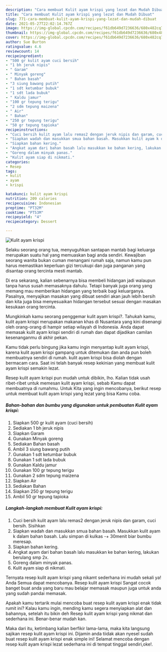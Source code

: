 ```yaml
---
description: "Cara membuat Kulit ayam krispi yang lezat dan Mudah Dibuat"
title: "Cara membuat Kulit ayam krispi yang lezat dan Mudah Dibuat"
slug: 771-cara-membuat-kulit-ayam-krispi-yang-lezat-dan-mudah-dibuat
date: 2021-05-27T22:02:14.767Z
image: https://img-global.cpcdn.com/recipes/f61db649d7236636/680x482cq70/kulit-ayam-krispi-foto-resep-utama.jpg
thumbnail: https://img-global.cpcdn.com/recipes/f61db649d7236636/680x482cq70/kulit-ayam-krispi-foto-resep-utama.jpg
cover: https://img-global.cpcdn.com/recipes/f61db649d7236636/680x482cq70/kulit-ayam-krispi-foto-resep-utama.jpg
author: Sue Burton
ratingvalue: 4.6
reviewcount: 14
recipeingredient:
- "500 gr kulit ayam cuci bersih"
- "1 bh jeruk nipis"
- " Garam"
- " Minyak goreng"
- " Bahan basah"
- "3 siung bawang putih"
- "1 sdt ketumbar bubuk"
- "1 sdt lada bubuk"
- " Kaldu jamur"
- "100 gr tepung terigu"
- "2 sdm tepung maizena"
- " Air"
- " Bahan"
- "250 gr tepung terigu"
- "50 gr tepung tapioka"
recipeinstructions:
- "Cuci bersih kulit ayam lalu remas2 dengan jeruk nipis dan garam, cuci bersih. Sisihkan"
- "Siapkan wadah dan masukkan smua bahan basah. Masukkan kulit ayam k dalam bahan basah. Lalu simpan di kulkas -+ 30menit biar bumbu meresap."
- "Siapkan bahan kering."
- "Angkat ayam dari bahan basah lalu masukkan ke bahan kering, lakukan berulang smp 2x."
- "Goreng dalam minyak panas."
- "Kulit ayam siap di nikmati."
categories:
- Resep
tags:
- kulit
- ayam
- krispi

katakunci: kulit ayam krispi 
nutrition: 209 calories
recipecuisine: Indonesian
preptime: "PT32M"
cooktime: "PT53M"
recipeyield: "4"
recipecategory: Dessert

---
```



![Kulit ayam krispi](https://img-global.cpcdn.com/recipes/f61db649d7236636/680x482cq70/kulit-ayam-krispi-foto-resep-utama.jpg)

Selaku seorang orang tua, menyuguhkan santapan mantab bagi keluarga merupakan suatu hal yang memuaskan bagi anda sendiri. Kewajiban seorang  wanita bukan cuman menangani rumah saja, namun kamu pun harus memastikan keperluan gizi tercukupi dan juga panganan yang disantap orang tercinta mesti mantab.

Di era  sekarang, kalian sebenarnya bisa membeli hidangan jadi walaupun tanpa harus susah memasaknya dahulu. Tetapi banyak juga orang yang memang mau memberikan hidangan yang terbaik bagi keluarganya. Pasalnya, menyajikan masakan yang dibuat sendiri akan jauh lebih bersih dan kita juga bisa menyesuaikan hidangan tersebut sesuai dengan masakan kesukaan orang tercinta. 



Mungkinkah kamu seorang penggemar kulit ayam krispi?. Tahukah kamu, kulit ayam krispi merupakan makanan khas di Nusantara yang kini disenangi oleh orang-orang di hampir setiap wilayah di Indonesia. Anda dapat memasak kulit ayam krispi sendiri di rumah dan dapat dijadikan camilan kesenanganmu di akhir pekan.

Kamu tidak perlu bingung jika kamu ingin menyantap kulit ayam krispi, karena kulit ayam krispi gampang untuk ditemukan dan anda pun boleh membuatnya sendiri di rumah. kulit ayam krispi bisa diolah dengan bermacam cara. Saat ini telah banyak resep kekinian yang membuat kulit ayam krispi semakin lezat.

Resep kulit ayam krispi pun mudah untuk dibikin, lho. Kalian tidak usah ribet-ribet untuk memesan kulit ayam krispi, sebab Kamu dapat membuatnya di rumahmu. Untuk Kita yang ingin mencobanya, berikut resep untuk membuat kulit ayam krispi yang lezat yang bisa Kamu coba.

<!--inarticleads1-->

##### Bahan-bahan dan bumbu yang digunakan untuk pembuatan Kulit ayam krispi:

1. Siapkan 500 gr kulit ayam (cuci bersih)
1. Sediakan 1 bh jeruk nipis
1. Siapkan  Garam
1. Gunakan  Minyak goreng
1. Sediakan  Bahan basah
1. Ambil 3 siung bawang putih
1. Gunakan 1 sdt ketumbar bubuk
1. Gunakan 1 sdt lada bubuk
1. Gunakan  Kaldu jamur
1. Gunakan 100 gr tepung terigu
1. Gunakan 2 sdm tepung maizena
1. Siapkan  Air
1. Sediakan  Bahan
1. Siapkan 250 gr tepung terigu
1. Ambil 50 gr tepung tapioka




<!--inarticleads2-->

##### Langkah-langkah membuat Kulit ayam krispi:

1. Cuci bersih kulit ayam lalu remas2 dengan jeruk nipis dan garam, cuci bersih. Sisihkan
1. Siapkan wadah dan masukkan smua bahan basah. Masukkan kulit ayam k dalam bahan basah. Lalu simpan di kulkas -+ 30menit biar bumbu meresap.
1. Siapkan bahan kering.
1. Angkat ayam dari bahan basah lalu masukkan ke bahan kering, lakukan berulang smp 2x.
1. Goreng dalam minyak panas.
1. Kulit ayam siap di nikmati.




Ternyata resep kulit ayam krispi yang nikamt sederhana ini mudah sekali ya! Anda Semua dapat mencobanya. Resep kulit ayam krispi Sangat cocok banget buat anda yang baru mau belajar memasak maupun juga untuk anda yang sudah pandai memasak.

Apakah kamu tertarik mulai mencoba buat resep kulit ayam krispi enak tidak rumit ini? Kalau kamu ingin, mending kamu segera menyiapkan alat dan bahannya, setelah itu bikin deh Resep kulit ayam krispi yang nikmat dan sederhana ini. Benar-benar mudah kan. 

Maka dari itu, ketimbang kalian berfikir lama-lama, maka kita langsung sajikan resep kulit ayam krispi ini. Dijamin anda tiidak akan nyesel sudah buat resep kulit ayam krispi enak simple ini! Selamat mencoba dengan resep kulit ayam krispi lezat sederhana ini di tempat tinggal sendiri,oke!.


